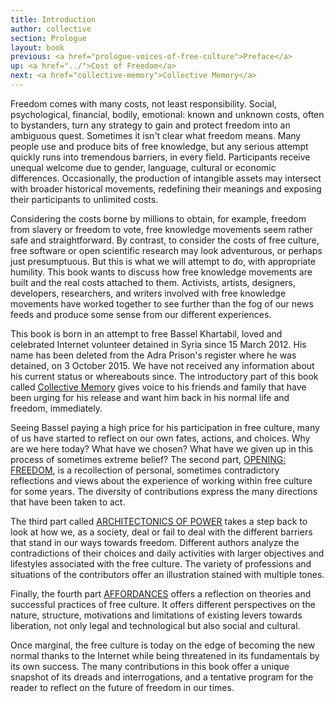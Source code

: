 ```yaml
---
title: Introduction
author: collective
section: Prologue
layout: book
previous: <a href="prologue-voices-of-free-culture">Preface</a>
up: <a href="../">Cost of Freedom</a>
next: <a href="collective-memory">Collective Memory</a>
---
```


Freedom comes with many costs, not least responsibility. Social,
psychological, financial, bodily, emotional: known and unknown costs,
often to bystanders, turn any strategy to gain and protect freedom
into an ambiguous quest. Sometimes it isn't clear what freedom
means. Many people use and produce bits of free knowledge, but any
serious attempt quickly runs into tremendous barriers, in every
field. Participants receive unequal welcome due to gender, language,
cultural or economic differences. Occasionally, the production of
intangible assets may intersect with broader historical movements,
redefining their meanings and exposing their participants to unlimited
costs.

Considering the costs borne by millions to obtain, for example,
freedom from slavery or freedom to vote, free knowledge movements seem
rather safe and straightforward. By contrast, to consider the costs of
free culture, free software or open scientific research may look
adventurous, or perhaps just presumptuous. But this is what we will
attempt to do, with appropriate humility. This book wants to discuss
how free knowledge movements are built and the real costs attached to
them. Activists, artists, designers, developers, researchers, and
writers involved with free knowledge movements have worked together to
see further than the fog of our news feeds and produce some sense from
our different experiences.

This book is born in an attempt to free Bassel Khartabil, loved
and celebrated Internet volunteer detained in Syria since 15 March
2012. His name has been deleted from the Adra Prison's register where
he was detained, on 3 October 2015.  We have not received any
information about his current status or whereabouts since. The
introductory part of this book called [Collective Memory][0] gives
voice to his friends and family that have been urging for his release
and want him back in his normal life and freedom, immediately.

Seeing Bassel paying a high price for his participation in free
culture, many of us have started to reflect on our own fates, actions,
and choices. Why are we here today? What have we chosen? What have we
given up in this process of sometimes extreme belief? The second part,
[OPENING: FREEDOM][1], is a recollection of personal, sometimes
contradictory reflections and views about the experience of working
within free culture for some years. The diversity of contributions
express the many directions that have been taken to act.

The third part called [ARCHITECTONICS OF POWER][2] takes a step back
to look at how we, as a society, deal or fail to deal with the
different barriers that stand in our ways towards freedom. Different
authors analyze the contradictions of their choices and daily
activities with larger objectives and lifestyles associated with the
free culture. The variety of professions and situations of the
contributors offer an illustration stained with multiple tones.

Finally, the fourth part [AFFORDANCES][3] offers a reflection on
theories and successful practices of free culture. It offers different
perspectives on the nature, structure, motivations and limitations of
existing levers towards liberation, not only legal and technological
but also social and cultural.

Once marginal, the free culture is today on the edge of becoming the
new normal thanks to the Internet while being threatened in its
fundamentals by its own success.  The many contributions in this book
offer a unique snapshot of its dreads and interrogations, and a
tentative program for the reader to reflect on the future of freedom
in our times.

[0]: ./collective-memory/
[1]: ./opening:freedom/
[2]: ./architectonics-of-power/
[3]: ./affordances/

